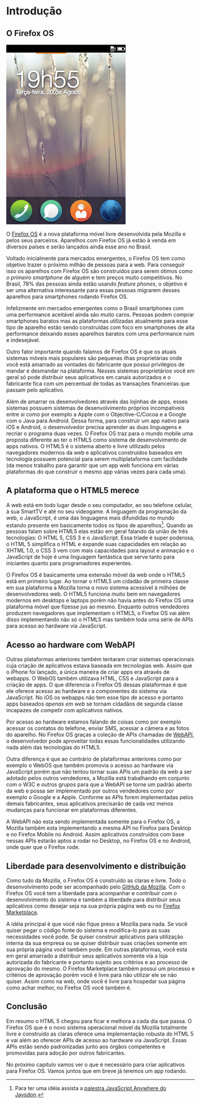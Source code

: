 # Introdução

## O Firefox OS

![Firefox OS](images/originals/firefox_os_simulator.png)

O [Firefox OS](http://www.mozilla.org/pt-BR/firefox/os/) é a nova plataforma móvel livre desenvolvida pela Mozilla e pelos seus parceiros. Aparelhos com Firefox OS já estão à venda em diversos países e serão lançados ainda esse ano no Brasil. 

Voltado inicialmente para mercados emergentes, o Firefox OS tem como objetivo trazer o próximo milhão de pessoas para a web. Para conseguir isso os aparelhos com Firefox OS são construídos para serem ótimos como *o primeiro smartphone* de alguém e tem preços muito competitivos. No Brasil, 78% das pessoas ainda estão usando *feature phones*, o objetivo é ser uma alternativa interessante para essas pessoas migrarem desses aparelhos para smartphones rodando Firefox OS. 

Infelizmente em mercados emergentes como o Brasil smartphones com uma performance aceitável ainda são muito caros. Pessoas podem comprar smartphones baratos mas as plataformas utilizadas atualmente para esse tipo de aparelho estão sendo construídas com foco em smartphones de alta performance deixando esses aparelhos baratos com uma performance ruim e indesejável. 

Outro fator importante quando falamos de Firefox OS é que os atuais sistemas móveis mais populares são pequenas ilhas proprietárias onde você está amarrado as vontades do fabricante que possui privilégios de mandar e desmandar na plataforma. Nesses sistemas proprietários você em geral só pode distribuir seus aplicativos em canais autorizados e o fabricante fica com um percentual de todas as transações financeiras que passam pelo aplicativo. 

Além de amarrar os desenvolvedores através das lojinhas de apps, esses sistemas possuem sistemas de desenvolvimento próprios incompatíveis entre si como por exemplo a Apple com o Objective-C/Cocoa e a Google com o Java para Android. Dessa forma, para construir um app nativo para iOS e Android, o desenvolvedor precisa aprender as duas linguagens e recriar o programa duas vezes. O Firefox OS traz para o mundo mobile uma proposta diferente ao ter o HTML5 como sistema de desenvolvimento de apps nativos. O HTML5 é o sistema aberto e livre utilizado pelos navegadores modernos da web e aplicativos construídos baseados em tecnologia possuem potencial para serem multiplataforma com facilidade (da menos trabalho para garantir que um app web funciona em várias plataformas do que construir o mesmo app várias vezes para cada uma).

## A plataforma que o HTML5 merece

A web está em todo lugar desde o seu computador, ao seu telefone celular, à sua SmartTV e até no seu videogame. A linguagem da programação da web, o JavaScript, é uma das linguagens mais difundidas no mundo estando presente em basicamente todos os tipos de aparelhos[^JS-anywhere]. Quando as pessoas falam sobre HTML5 elas estão em geral falando da união de três tecnologias: O HTML 5, CSS 3 e o JavaScript. Essa tríade é super poderosa, o HTML 5 simplifica o HTML e expande suas capacidades em relação ao XHTML 1.0, o CSS 3 vem com mais capacidades para layout e animação e o JavaScript de hoje é uma linguagem fantástica que serve tanto para iniciantes quanto para programadores experientes.

[^JS-anywhere]: Para ter uma idéia assista a [palestra JavaScript Anywhere do Jaysdon](http://jaydson.org/javascript-everywhere-no-fisl-14/).

O Firefox OS é basicamente uma extensão móvel da web onde o HTML5 está em primeiro lugar. Ao tornar o HTML5 um cidadão de primeira classe em sua plataforma a Mozilla torna o novo sistema acessível à milhões de desenvolvedores web. O HTML5 funciona muito bem em navegadores modernos em desktops e laptops porém não havia antes do Firefox OS uma plataforma móvel que fizesse jus ao mesmo. Enquanto outros vendedores produzem navegadores que implementam o HTML5, o Firefox OS vai além disso implementando não só o HTML5 mas também toda uma série de APIs para acesso ao hardware via JavaScript.

## Acesso ao hardware com WebAPI

Outras plataformas anteriores também tentaram criar sistemas operacionais cuja criação de aplicativos estava baseada em tecnologias web. Assim que o iPhone foi lançado, a única maneira de criar apps era através de webapps. O WebOS também utilizava HTML, CSS e JavaScript para a criação de apps. O que diferencia o Firefox OS dessas plataformas é que ele oferece acesso ao hardware e a componentes do sistema via JavaScript. No iOS os webapps não tem esse tipo de acesso e portanto apps baseados *apenas em web* se tornam cidadãos de segunda classe incapazes de competir com aplicativos nativos. 

Por acesso ao hardware estamos falando de coisas como por exemplo acessar os contatos do telefone, enviar SMS, acessar a câmera e as fotos do aparelho. No Firefox OS graças a coleção de APIs chamadas de [WebAPI](https://wiki.mozilla.org/WebAPI), o desenvolvedor pode aproveitar todas essas funcionalidades utilizando nada além das tecnologias do HTML5. 

Outra diferença é que ao contrário de plataformas anteriores como por exemplo o WebOS que também promovia o acesso ao hardware via JavaScript porém que não tentou tornar suas APIs um padrão da web a ser adotado pelos outros vendedores, a Mozilla está trabalhando em conjunto com o W3C e outros grupos para que a WebAPI se torne um padrão aberto da web e possa ser implementado por outros vendedores como por exemplo o Google e a Apple. Conforme as APIs forem implementadas pelos demais fabricantes, seus aplicativos precisarão de cada vez menos mudanças para funcionar em plataformas diferentes.

A WebAPI não esta sendo implementada somente para o Firefox OS, a Mozilla também esta implementando a mesma API no Firefox para Desktop e no Firefox Mobile no Android. Assim aplicativos construídos com base nessas APIs estarão aptos a rodar no Desktop, no Firefox OS e no Android, onde quer que o Firefox rode.

## Liberdade para desenvolvimento e distribuição

Como tudo da Mozilla, o Firefox OS é construído as claras e livre. Todo o desenvolvimento pode ser acompanhado pelo [GitHub da Mozilla](https://github.com/mozilla-b2g/B2G). Com o Firefox OS você tem a liberdade para acompanhar e contribuir com o desenvolvimento do sistema e também a liberdade para distribuir seus aplicativos como desejar seja na sua própria página web ou no [Firefox Marketplace](https://marketplace.firefox.com/).

A idéia principal é que você não fique preso a Mozilla para nada. Se você quiser pegar o código fonte do sistema e modifica-lo para as suas necessidades você pode. Se quiser construir aplicativos para utilização interna da sua empresa ou se quiser distribuir suas criações somente em sua própria página você também pode. Em outras plataformas, você esta em geral amarrado a distribuir seus aplicativos somente via a loja autorizada do fabricante e portanto sujeito aos critérios e ao processo de aprovação do mesmo. O Firefox Marketplace também possui um processo e critérios de aprovação porém você é livre para não utilizar ele se não quiser. Assim como na web, onde você é livre para hospedar sua página como achar melhor, no Firefox OS você também é.

## Conclusão

Em resumo o HTML 5 chegou para ficar e melhora a cada dia que passa. O Firefox OS que é o novo sistema operacional móvel da Mozilla totalmente livre e construído as claras oferece uma implementação robusta do HTML 5 e vai além ao oferecer APIs de acesso ao hardware via JavaScript. Essas APIs estão sendo padronizadas junto aos órgãos competentes e promovidas para adoção por outros fabricantes.

No próximo capítulo vamos ver o que é necessário para criar aplicativos para Firefox OS. Vamos juntos que em breve já teremos um app rodando.